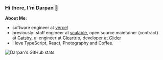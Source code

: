 ### Hi there, I'm [Darpan](https://twitter.com/kakadiadarpan) 👋

**About Me:**
- software engineer at [vercel](https://vercel.com)
- previously: staff engineer at [scalable](https://scalable.capital), open source maintainer (contract) at [Gatsby](https://gatsbyjs.com/), ui engineer at [Cleartrip](https://cleartrip.com), developer at [Glider](https://glider.ai)
- I love TypeScript, React, Photography and Coffee.
<!--
**kakadiadarpan/kakadiadarpan** is a ✨ _special_ ✨ repository because its `README.md` (this file) appears on your GitHub profile.

Here are some ideas to get you started:

- 🔭 I’m currently working on ...
- 🌱 I’m currently learning ...
- 👯 I’m looking to collaborate on ...
- 🤔 I’m looking for help with ...
- 💬 Ask me about ...
- 📫 How to reach me: ...
- 😄 Pronouns: ...
- ⚡ Fun fact: ...
-->
![Darpan's GitHub stats](https://github-readme-stats.vercel.app/api?username=kakadiadarpan&show_icons=true&count_private=true)
